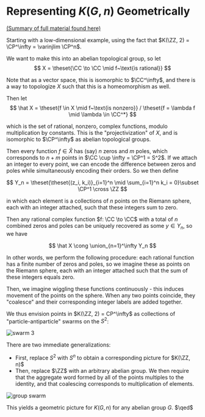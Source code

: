 # Representing $K(G, n)$ Geometrically

[(Summary of full material found here)](http://math.ucr.edu/home/baez/week151.html)

Starting with a low-dimensional example, using the fact that $K(\ZZ, 2) = \CP^\infty = \varinjlim \CP^n$.

We want to make this into an abelian topological group, so let
$$
X = \theset{\CC \to \CC \mid f~\text{is rational}}
$$

Note that as a vector space, this is isomorphic to $\CC^\infty$, and there is a way to topologize $X$ such that this is a homeomorphism as well.

Then let
$$
\hat X = \theset{f \in X \mid f~\text{is nonzero}} / \theset{f = \lambda f \mid \lambda \in \CC^*}
$$

which is the set of rational, nonzero, complex functions, modulo multiplication by constants. This is the "projectivization" of $X$, and is isomorphic to $\CP^\infty$ as abelian topological groups.

Then every function $f\in \hat X$ has (say) $n$ zeros and $m$ poles, which corresponds to $n+m$ points in $\CC \cup \infty = \CP^1 = S^2$. If we attach an integer to every point, we can encode the difference between zeros and poles while simultaneously encoding their orders. So we then define

$$
Y_n = \theset{\theset{(z_i, k_i)}_{i=1}^n \mid \sum_{i=1}^n k_i = 0}\subset \CP^1 \cross \ZZ
$$

in which each element is a collections of $n$ points on the Riemann sphere, each with an integer attached, such that these integers sum to zero.

Then any rational complex function $f: \CC \to \CC$ with a total of $n$ combined zeros and poles can be uniquely recovered as some $y\in Y_n$, so we have

$$
\hat X \cong \union_{n=1}^\infty Y_n
$$

In other words, we perform the following procedure: each rational function has a finite number of zeros and poles, so we imagine these as points on the Riemann sphere, each with an integer attached such that the sum of these integers equals zero.

Then, we imagine wiggling these functions continuously - this induces movement of the points on the sphere. When any two points coincide, they "coalesce" and their corresponding integer labels are added together.

We thus envision points in $K(\ZZ, 2) = CP^\infty$ as collections of "particle-antiparticle" swarms on the $S^2$:

![swarm 3](/home/zack/notes/images/2018/05/swarm-3.png)

There are two immediate generalizations:

- First, replace $S^2$ with $S^n$ to obtain a corresponding picture for $K(\ZZ, n)$
- Then, replace $\ZZ$ with an arbitrary abelian group. We then require that the aggregate word formed by all of the points multiples to the identity, and that coalescing corresponds to multiplication of elements.

![group swarm](.images/2018/05/group-swarm.png)

This yields a geometric picture for $K(G, n)$ for any abelian group $G$. $\qed$

